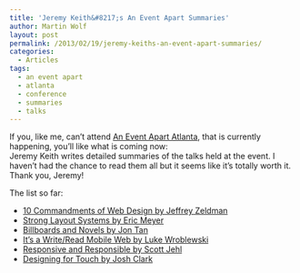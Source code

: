 ```yaml
---
title: 'Jeremy Keith&#8217;s An Event Apart Summaries'
author: Martin Wolf
layout: post
permalink: /2013/02/19/jeremy-keiths-an-event-apart-summaries/
categories:
  - Articles
tags:
  - an event apart
  - atlanta
  - conference
  - summaries
  - talks
---
```

If you, like me, can&#8217;t attend [An Event Apart Atlanta][1], that is currently happening, you&#8217;ll like what is coming now:  
Jeremy Keith writes detailed summaries of the talks held at the event. I haven&#8217;t had the chance to read them all but it seems like it&#8217;s totally worth it. Thank you, Jeremy!

The list so far:

  * [10 Commandments of Web Design by Jeffrey Zeldman][2]
  * [Strong Layout Systems by Eric Meyer][3]
  * [Billboards and Novels by Jon Tan][4]
  * [It’s a Write/Read Mobile Web by Luke Wroblewski][5]
  * [Responsive and Responsible by Scott Jehl][6]
  * [Designing for Touch by Josh Clark][7]

 [1]: http://aneventapart.com/event/atlanta-2013
 [2]: http://adactio.com/journal/6048/
 [3]: http://adactio.com/journal/6049/
 [4]: http://adactio.com/journal/6050/
 [5]: http://adactio.com/journal/6051/
 [6]: http://adactio.com/journal/6052/
 [7]: http://adactio.com/journal/6053/